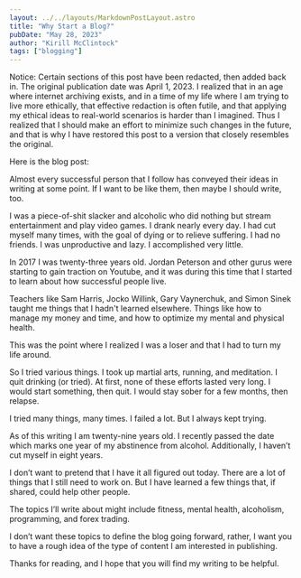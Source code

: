 ```yaml
---
layout: ../../layouts/MarkdownPostLayout.astro
title: "Why Start a Blog?"
pubDate: "May 28, 2023"
author: "Kirill McClintock"
tags: ["blogging"]
---
```

Notice:  Certain sections of this post have been redacted, then added back in.  The original publication date was April 1, 2023.  I realized that in an age where internet archiving exists, and in a time of my life where I am trying to live more ethically, that effective redaction is often futile, and that applying my ethical ideas to real-world scenarios is harder than I imagined.  Thus I realized that I should make an effort to minimize such changes in the future, and that is why I have restored this post to a version that closely resembles the original.

Here is the blog post:

Almost every successful person that I follow has conveyed their ideas in writing at some point. If I want to be like them, then maybe I should write, too.

I was a piece-of-shit slacker and alcoholic who did nothing but stream entertainment and play video games. I drank nearly every day. I had cut myself many times, with the goal of dying or to relieve suffering. I had no friends. I was unproductive and lazy. I accomplished very little.

In 2017 I was twenty-three years old. Jordan Peterson and other gurus were starting to gain traction on Youtube, and it was during this time that I started to learn about how successful people live.

Teachers like Sam Harris, Jocko Willink, Gary Vaynerchuk, and Simon Sinek taught me things that I hadn't learned elsewhere. Things like how to manage my money and time, and how to optimize my mental and physical health.

This was the point where I realized I was a loser and that I had to turn my life around.

So I tried various things. I took up martial arts, running, and meditation. I quit drinking (or tried). At first, none of these efforts lasted very long. I would start something, then quit. I would stay sober for a few months, then relapse.

I tried many things, many times. I failed a lot. But I always kept trying.

As of this writing I am twenty-nine years old. I recently passed the date which marks one year of my abstinence from alcohol. Additionally, I haven’t cut myself in eight years.

I don’t want to pretend that I have it all figured out today. There are a lot of things that I still need to work on. But I have learned a few things that, if shared, could help other people.

The topics I’ll write about might include fitness, mental health, alcoholism, programming, and forex trading.

I don’t want these topics to define the blog going forward, rather, I want you to have a rough idea of the type of content I am interested in publishing.

Thanks for reading, and I hope that you will find my writing to be helpful.  


